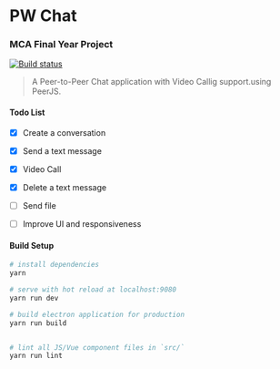 # PW Chat
### MCA Final Year Project

[![Build status](https://ci.appveyor.com/api/projects/status/5uqjakx6omw4929n?retina=true)](https://ci.appveyor.com/project/slightlytrue/pw-chat)

> A Peer-to-Peer Chat application with Video Callig support.using PeerJS.

#### Todo List
- [x] Create a conversation
- [x] Send a text message 
- [x] Video Call
- [x] Delete a text message
- [ ] Send file
- [ ] Improve UI and responsiveness


#### Build Setup

``` bash
# install dependencies
yarn

# serve with hot reload at localhost:9080
yarn run dev

# build electron application for production
yarn run build


# lint all JS/Vue component files in `src/`
yarn run lint

```
